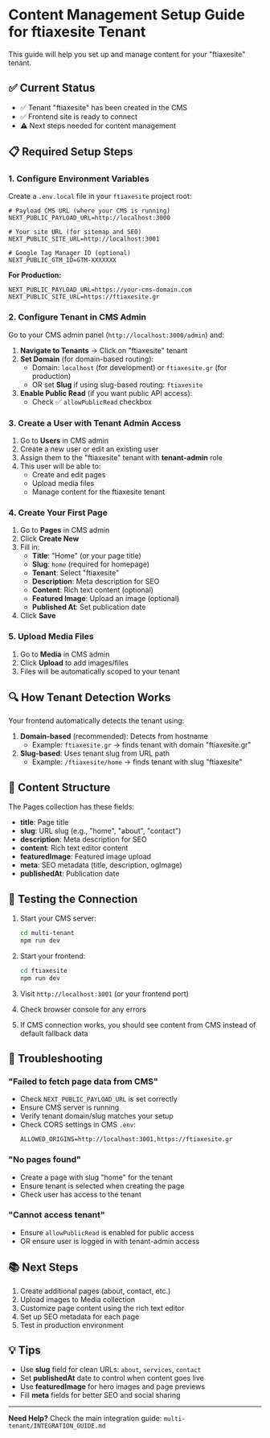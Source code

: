 # Content Management Setup Guide for ftiaxesite Tenant

This guide will help you set up and manage content for your "ftiaxesite" tenant.

## ✅ Current Status

- ✅ Tenant "ftiaxesite" has been created in the CMS
- ✅ Frontend site is ready to connect
- ⚠️ Next steps needed for content management

## 📋 Required Setup Steps

### 1. Configure Environment Variables

Create a `.env.local` file in your `ftiaxesite` project root:

```env
# Payload CMS URL (where your CMS is running)
NEXT_PUBLIC_PAYLOAD_URL=http://localhost:3000

# Your site URL (for sitemap and SEO)
NEXT_PUBLIC_SITE_URL=http://localhost:3001

# Google Tag Manager ID (optional)
NEXT_PUBLIC_GTM_ID=GTM-XXXXXXX
```

**For Production:**
```env
NEXT_PUBLIC_PAYLOAD_URL=https://your-cms-domain.com
NEXT_PUBLIC_SITE_URL=https://ftiaxesite.gr
```

### 2. Configure Tenant in CMS Admin

Go to your CMS admin panel (`http://localhost:3000/admin`) and:

1. **Navigate to Tenants** → Click on "ftiaxesite" tenant
2. **Set Domain** (for domain-based routing):
   - Domain: `localhost` (for development) or `ftiaxesite.gr` (for production)
   - OR set **Slug** if using slug-based routing: `ftiaxesite`
3. **Enable Public Read** (if you want public API access):
   - Check ✅ `allowPublicRead` checkbox

### 3. Create a User with Tenant Admin Access

1. Go to **Users** in CMS admin
2. Create a new user or edit an existing user
3. Assign them to the "ftiaxesite" tenant with **tenant-admin** role
4. This user will be able to:
   - Create and edit pages
   - Upload media files
   - Manage content for the ftiaxesite tenant

### 4. Create Your First Page

1. Go to **Pages** in CMS admin
2. Click **Create New**
3. Fill in:
   - **Title**: "Home" (or your page title)
   - **Slug**: `home` (required for homepage)
   - **Tenant**: Select "ftiaxesite"
   - **Description**: Meta description for SEO
   - **Content**: Rich text content (optional)
   - **Featured Image**: Upload an image (optional)
   - **Published At**: Set publication date
4. Click **Save**

### 5. Upload Media Files

1. Go to **Media** in CMS admin
2. Click **Upload** to add images/files
3. Files will be automatically scoped to your tenant

## 🔍 How Tenant Detection Works

Your frontend automatically detects the tenant using:

1. **Domain-based** (recommended): Detects from hostname
   - Example: `ftiaxesite.gr` → finds tenant with domain "ftiaxesite.gr"
2. **Slug-based**: Uses tenant slug from URL path
   - Example: `/ftiaxesite/home` → finds tenant with slug "ftiaxesite"

## 📝 Content Structure

The Pages collection has these fields:
- **title**: Page title
- **slug**: URL slug (e.g., "home", "about", "contact")
- **description**: Meta description for SEO
- **content**: Rich text editor content
- **featuredImage**: Featured image upload
- **meta**: SEO metadata (title, description, ogImage)
- **publishedAt**: Publication date

## 🚀 Testing the Connection

1. Start your CMS server:
   ```bash
   cd multi-tenant
   npm run dev
   ```

2. Start your frontend:
   ```bash
   cd ftiaxesite
   npm run dev
   ```

3. Visit `http://localhost:3001` (or your frontend port)

4. Check browser console for any errors

5. If CMS connection works, you should see content from CMS instead of default fallback data

## 🐛 Troubleshooting

### "Failed to fetch page data from CMS"
- Check `NEXT_PUBLIC_PAYLOAD_URL` is set correctly
- Ensure CMS server is running
- Verify tenant domain/slug matches your setup
- Check CORS settings in CMS `.env`:
  ```env
  ALLOWED_ORIGINS=http://localhost:3001,https://ftiaxesite.gr
  ```

### "No pages found"
- Create a page with slug "home" for the tenant
- Ensure tenant is selected when creating the page
- Check user has access to the tenant

### "Cannot access tenant"
- Ensure `allowPublicRead` is enabled for public access
- OR ensure user is logged in with tenant-admin access

## 📚 Next Steps

1. Create additional pages (about, contact, etc.)
2. Upload images to Media collection
3. Customize page content using the rich text editor
4. Set up SEO metadata for each page
5. Test in production environment

## 💡 Tips

- Use **slug** field for clean URLs: `about`, `services`, `contact`
- Set **publishedAt** date to control when content goes live
- Use **featuredImage** for hero images and page previews
- Fill **meta** fields for better SEO and social sharing

---

**Need Help?** Check the main integration guide: `multi-tenant/INTEGRATION_GUIDE.md`

